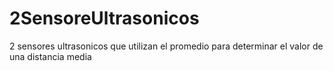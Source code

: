 # 2SensoreUltrasonicos
2 sensores ultrasonicos que utilizan el promedio para determinar el valor de una distancia media 
